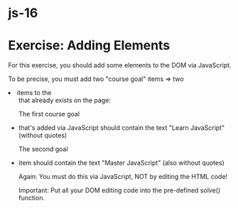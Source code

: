 # js-16

# Exercise: Adding Elements

For this exercise, you should add some elements to the DOM via JavaScript.

To be precise, you must add two "course goal" items => two <li> items to the <ul> that already exists on the page:

The first course goal <li> that's added via JavaScript should contain the text "Learn JavaScript" (without quotes)

The second goal <li> item should contain the text "Master JavaScript" (also without quotes)

Again: You must do this via JavaScript, NOT by editing the HTML code!

Important: Put all your DOM editing code into the pre-defined solve() function.
